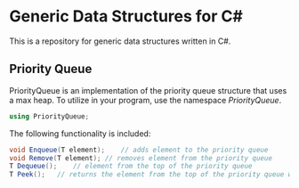 # Generic Data Structures for C#

This is a repository for generic data structures written in C#.

## Priority Queue

PriorityQueue<T> is an implementation of the priority queue structure that uses a max heap. To utilize in your program, use the namespace *PriorityQueue*.

```c#
using PriorityQueue;
```

The following functionality is included:

```c#
void Enqueue(T element);	// adds element to the priority queue
void Remove(T element);	// removes element from the priority queue
T Dequeue();	// element from the top of the priority queue
T Peek();	// returns the element from the top of the priority queue without removing
```
